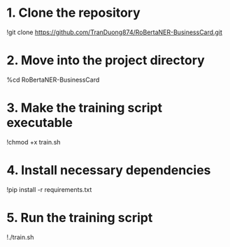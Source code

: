 # 1. Clone the repository
!git clone https://github.com/TranDuong874/RoBertaNER-BusinessCard.git

# 2. Move into the project directory
%cd RoBertaNER-BusinessCard

# 3. Make the training script executable
!chmod +x train.sh

# 4. Install necessary dependencies
!pip install -r requirements.txt

# 5. Run the training script
!./train.sh
